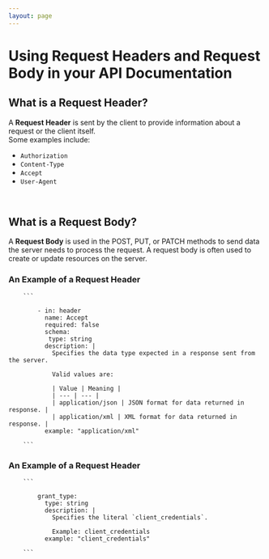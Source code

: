 ```yaml
---
layout: page
---
```


# Using Request Headers and Request Body in your API Documentation 

## What is a Request Header?

A **Request Header** is sent by the client to provide information about a request or the client itself.  
Some examples include:<br>
* `Authorization`
* `Content-Type`
* `Accept` 
* `User-Agent`
<br> 

## What is a Request Body?

A **Request Body** is used in the POST, PUT, or PATCH methods to send data the server needs to process the 
request. A request body is often used to create or update resources on the server. 

### An Example of a Request Header

        ```
        
            - in: header
              name: Accept
              required: false
              schema:
               type: string
              description: |
                Specifies the data type expected in a response sent from the server.

                Valid values are:

                | Value | Meaning |
                | --- | --- |
                | application/json | JSON format for data returned in response. |
                | application/xml | XML format for data returned in response. |
              example: "application/xml"
        
        ```

### An Example of a Request Header

        ```
        
            grant_type:
              type: string
              description: |
                Specifies the literal `client_credentials`.
                
                Example: client_credentials
              example: "client_credentials"
        
        ```